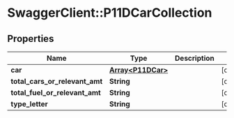 # SwaggerClient::P11DCarCollection

## Properties
Name | Type | Description | Notes
------------ | ------------- | ------------- | -------------
**car** | [**Array&lt;P11DCar&gt;**](P11DCar.md) |  | [optional] 
**total_cars_or_relevant_amt** | **String** |  | [optional] 
**total_fuel_or_relevant_amt** | **String** |  | [optional] 
**type_letter** | **String** |  | [optional] 

